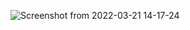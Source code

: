 ![Screenshot from 2022-03-21 14-17-24](https://user-images.githubusercontent.com/79419141/159250594-9c7c4f85-3730-4420-87a8-b20216d95ec5.png)
